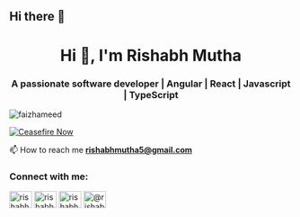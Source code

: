 ## Hi there 👋

<!--
**rishabh-mutha/rishabh-mutha** is a ✨ _special_ ✨ repository because its `README.md` (this file) appears on your GitHub profile.

Here are some ideas to get you started:

- 🔭 I’m currently working on ...
- 🌱 I’m currently learning ...
- 👯 I’m looking to collaborate on ...
- 🤔 I’m looking for help with ...
- 💬 Ask me about ...
- 📫 How to reach me: ...
- 😄 Pronouns: ...
- ⚡ Fun fact: ...
-->

<h1 align="center">Hi 👋, I'm Rishabh Mutha</h1>
<h3 align="center">A passionate software developer | Angular | React | Javascript | TypeScript</h3>

<p align="left"> <img src="https://komarev.com/ghpvc/?username=faizhameed&label=Profile%20views&color=0e75b6&style=flat" alt="faizhameed" /> </p>

[![Ceasefire Now](https://badge.techforpalestine.org/default)](https://techforpalestine.org/learn-more)

📫 How to reach me **rishabhmutha5@gmail.com**

<h3 align="left">Connect with me:</h3>
<p align="left">
<!-- <a href="https://x.com/rishabhmutha5" target="blank"><img align="center" src="https://cdn.jsdelivr.net/npm/simple-icons@3.0.1/icons/twitter.svg" alt="faiz_hameed1993" height="30" width="40" /></a> -->

<a href="https://www.linkedin.com/in/rishabhmutha/" target="blank"><img align="center" src="https://cdn.jsdelivr.net/npm/simple-icons@3.0.1/icons/linkedin.svg" alt="rishabhmutha" height="30" width="40" /></a>
<a href="https://www.facebook.com/rishabh.mutha.77/" target="blank"><img align="center" src="https://cdn.jsdelivr.net/npm/simple-icons@3.0.1/icons/facebook.svg" alt="rishabhmutha" height="30" width="40" /></a>
<a href="https://www.instagram.com/__aizen_sama__/" target="blank"><img align="center" src="https://cdn.jsdelivr.net/npm/simple-icons@3.0.1/icons/instagram.svg" alt="rishabhmutha" height="30" width="40" /></a>
<a href="https://medium.com/@rishabhmutha5" target="blank"><img align="center" src="https://cdn.jsdelivr.net/npm/simple-icons@3.0.1/icons/medium.svg" alt="@rishabhmutha" height="30" width="40" /></a>
</p>
